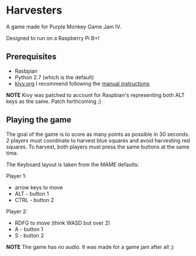 # Harvesters
A game made for Purple Monkey Game Jam IV.

Designed to run on a Raspberry Pi B+!

## Prerequisites

* Rasbpian
* Python 2.7 (which is the default)
* [kivy.org](http://kivy.org) I recommend following the [manual instructions](http://kivy.org/docs/installation/installation-rpi.html)

**NOTE** Kivy was patched to account for Raspbian's representing both ALT keys as the same. Patch forthcoming ;)

## Playing the game

The goal of the game is to score as many points as possible in 30 seconds. 2 players 
must coordinate to harvest blue squares and avoid harvesting red squares. To harvest,
both players must press the same buttons at the same time.

The Keyboard layout is taken from the MAME defaults:

Player 1:
 
 * arrow keys to move
 * ALT - button 1
 * CTRL - button 2
 
Player 2:

* RDFG to move (think WASD but over 2)
* A - button 1
* S - button 2

**NOTE** The game has no audio. It was made for a game jam after all ;)
